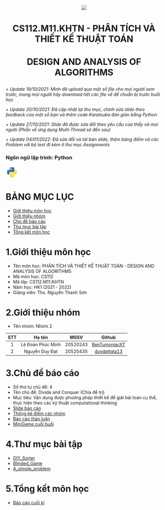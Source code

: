 <p align="center">
  <img src="https://camo.githubusercontent.com/29fa0dade8ce1281054a2a4844513e68f8868f15057452c709392fe49b01d398/68747470733a2f2f692e696d6775722e636f6d2f576d4d6e5352742e706e67" />
</p>


# <p align="center"> CS112.M11.KHTN - PHÂN TÍCH VÀ THIẾT KẾ THUẬT TOÁN
  
# <p align="center"> DESIGN AND ANALYSIS OF ALGORITHMS


*+ Update 19/10/2021: Mình đã upload qua một số file cho mọi người xem trước, mong mọi người hãy download hết các file về để chuẩn bị trước buổi học*

*+ Update 20/10/2021: Đã cập nhật lại thư mục, chỉnh sửa slide theo feedback của một số bạn và thêm code Karatsuba đơn giản bằng Python*

*+ Update 27/10/2021: Slide đã được sửa đổi theo yêu cầu của thầy và mọi người (Phần về ứng dụng Multi-Thread sẽ đến sau)*
  
*+ Update 04/01/2022: Đã sửa đổi và tái bản slide, thêm bảng điểm và các Problem với bộ test đi kèm ở thư mục Assignments*
  

<h3 align="left">Ngôn ngữ lập trình: Python</h3>
<p align="left"> <a href="https://www.python.org" target="_blank" rel="noreferrer"> <img src="https://raw.githubusercontent.com/devicons/devicon/master/icons/python/python-original.svg" alt="python" width="40" height="40"/> </a> </p>

# BẢNG MỤC LỤC
- [Giới thiệu môn học](https://github.com/BenTumoniacXT/CS112_PhucMinh_DuyDat#1gi%E1%BB%9Bi-thi%E1%BB%87u-m%C3%B4n-h%E1%BB%8Dc)
- [Giới thiệu nhóm](https://github.com/BenTumoniacXT/CS112_PhucMinh_DuyDat#2gi%E1%BB%9Bi-thi%E1%BB%87u-nh%C3%B3m)
- [Chủ đề báo cáo](https://github.com/BenTumoniacXT/CS112_PhucMinh_DuyDat#3ch%E1%BB%A7-%C4%91%E1%BB%81-b%C3%A1o-c%C3%A1o)
- [Thư mục bài tập](https://github.com/BenTumoniacXT/CS112_PhucMinh_DuyDat/tree/main/Assignments)
- [Tổng kết môn học](https://github.com/BenTumoniacXT/CS112_PhucMinh_DuyDat#5t%E1%BB%95ng-k%E1%BA%BFt-m%C3%B4n-h%E1%BB%8Dc)

# 1.Giới thiệu môn học
- Tên môn học: PHÂN TÍCH VÀ THIẾT KẾ THUẬT TOÁN - DESIGN AND ANALYSIS OF ALGORITHMS
- Mã môn học: CS112
- Mã lớp: CS112.M11.KHTN
- Năm học: HK1 (2021 - 2022)
- Giảng viên: Ths. Nguyễn Thanh Sơn
# 2.Giới thiệu nhóm
- Tên nhóm: Nhóm 2

|STT|Họ tên|MSSV|Github|
|:---:|:-----:|:------:|:------:|
|1|Lê Đoàn Phúc Minh|20520243|[BenTumoniacXT](https://github.com/BenTumoniacXT)|
|2|Nguyễn Duy Đạt|20520435|[duydattqta13](https://github.com/duydattqta13)|
# 3.Chủ đề báo cáo
- Số thứ tự chủ đề: 4
- Tên chủ đề: Divide and Conquer (Chia để trị)
- Mục tiêu: Vận dụng được phương pháp thiết kế để giải bài toán cụ thể, thực hiện theo các kỹ thuật computational thinking
- [Slide báo cáo](https://github.com/BenTumoniacXT/CS112_PhucMinh_DuyDat/blob/main/DivideAndConquer_Presentation.pdf)
- [Thống kê điểm các nhóm](https://github.com/BenTumoniacXT/CS112_PhucMinh_DuyDat/blob/main/Assignments/Scoreboard.xlsx)
- [Báo cáo thảo luận](https://docs.google.com/spreadsheets/d/1MQQ0btZaCDPxWkkSKl6q3FBGyKCeIGUcval5UzHFlxo/edit?fbclid=IwAR1_ytQwsvxIGZjIw4_EXJRtBCL9nS4rwol4sR6j11FvooMBwppYqyn2wHc#gid=1307696585)
- [MiniGame cuối buổi](https://github.com/BenTumoniacXT/CS112_PhucMinh_DuyDat/blob/main/Learning%20Material/MiniGame.pptm)
# 4.Thư mục bài tập
  + [DIY_Sorter](https://github.com/BenTumoniacXT/CS112_PhucMinh_DuyDat/tree/main/Assignments/A%20-%20DIY%20Sorter)
  + [Blinded_Game](https://github.com/BenTumoniacXT/CS112_PhucMinh_DuyDat/tree/main/Assignments/B%20-%20Blinded%20Game)
  + [A_simple_problem](https://github.com/BenTumoniacXT/CS112_PhucMinh_DuyDat/tree/main/Assignments/C%20-%20A%20Simple%20Problem)
# 5.Tổng kết môn học
- [Báo cáo cuối kì](https://github.com/BenTumoniacXT/CS112_PhucMinh_DuyDat/blob/main/Nh%C3%B3m2_B%C3%A1oc%C3%A1ocu%E1%BB%91ik%C3%AC.pdf)
